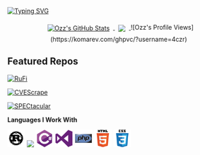 [![Typing SVG](https://readme-typing-svg.herokuapp.com?color=1366F7&background=0B0B0B00&center=true&vCenter=true&lines=Welcome+To+Ozz's+GitHub+Profile++++++++++)](https://git.io/typing-svg)

<p align="center">
    <a href="https://github.com/4czr">
      <img align="center" style="margin:0.5rem" src="https://github-readme-stats.vercel.app/api?username=4czr&show_icons=true&theme=tokyonight&line_height=33.5&hide_border=true&hide=html,css/??" alt="Ozz's GitHub Stats" />
    </a>
    <a href="https://github.com/4czr">
      <img align="center" style="margin:0.5rem" src="https://github-readme-stats.vercel.app/api/top-langs?username=4czr&theme=tokyonight&hide_border=true&hide=html,css/??" />
    </a>
![Ozz's Profile Views](https://komarev.com/ghpvc/?username=4czr)
</p>

## Featured Repos

[![RuFi](https://github-readme-stats.vercel.app/api/pin/?username=4czr&repo=RuFi&show_owner=true)](https://github.com/4czr/RuFi)

[![CVEScrape](https://github-readme-stats.vercel.app/api/pin/?username=4czr&repo=CVEScrape&show_owner=true)](https://github.com/4czr/CVEScrape)

[![SPECtacular](https://github-readme-stats.vercel.app/api/pin/?username=4czr&repo=SPECtacular&show_owner=true)](https://github.com/4czr/SPECtacular)


**Languages I Work With**  

<code><img src="https://raw.githubusercontent.com/devicons/devicon/master/icons/rust/rust-plain.svg" alt="bash" width="40" height="40"/></code>
<code><img height="40" src="https://raw.githubusercontent.com/shinokada/shinokada/master/assets/python.png"></code>
<code><img height="40" src="https://raw.githubusercontent.com/devicons/devicon/master/icons/csharp/csharp-original.svg"></code>
<code><img height="40" src="https://raw.githubusercontent.com/devicons/devicon/master/icons/visualstudio/visualstudio-plain.svg"></code>
<code><img src="https://raw.githubusercontent.com/devicons/devicon/master/icons/php/php-original.svg" alt="html5" width="40" height="40"/></code>
<code><img src="https://raw.githubusercontent.com/devicons/devicon/master/icons/html5/html5-original-wordmark.svg" alt="html5" width="40" height="40"/></code>
<code><img src="https://raw.githubusercontent.com/devicons/devicon/master/icons/css3/css3-original-wordmark.svg" alt="css3" width="40" height="40"/></code>
